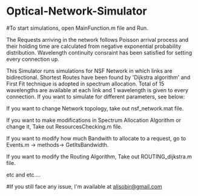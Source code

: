 # Optical-Network-Simulator
#To start simulations, open MainFunction.m file and Run.

The Requests arriving in the network follows Poisson arrival process and their holding time are calculated from negative exponential probability distribution. Wavelength continuity consraint has been satisfied for setting every connection up. 

This Simulator runs simulations for NSF Network in which links are bidirectional. Shortest Routes have been found by 'Dijkstra algorithm' and First Fit technique is adopted in spectrum allocation. Total of 15 wavelengths are available at each link and 1 wavelength is given to every connection. If you want to simulate for different parameters, see below:  

If you want to change Network topology, take out nsf_network.mat file.

If you want to make modifications in Spectrum Allocation Algorithm or change it, Take out ResourcesChecking.m file.

If you want to modify how much Bandwith to allocate to a request, go to Events.m -> methods-> GetItsBandwidth.

If you want to modify the Routing Algorithm, Take out ROUTING_dijkstra.m file.

etc and etc....



#If you still face any issue, I'm available at alisobir@gmail.com
